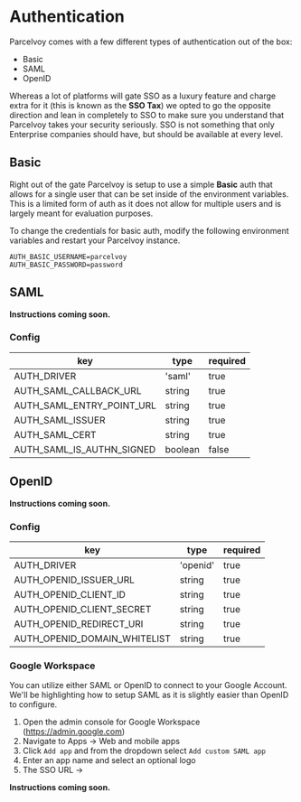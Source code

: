 # Authentication
Parcelvoy comes with a few different types of authentication out of the box:
- Basic
- SAML
- OpenID

Whereas a lot of platforms will gate SSO as a luxury feature and charge extra for it (this is known as the **SSO Tax**) we opted to go the opposite direction and lean in completely to SSO to make sure you understand that Parcelvoy takes your security seriously. SSO is not something that only Enterprise companies should have, but should be available at every level.

## Basic
Right out of the gate Parcelvoy is setup to use a simple **Basic** auth that allows for a single user that can be set inside of the environment variables. This is a limited form of auth as it does not allow for multiple users and is largely meant for evaluation purposes.

To change the credentials for basic auth, modify the following environment variables and restart your Parcelvoy instance.
```
AUTH_BASIC_USERNAME=parcelvoy
AUTH_BASIC_PASSWORD=password
```


## SAML
**Instructions coming soon.**

### Config
| key | type | required |
|--|--|--|
| AUTH_DRIVER | 'saml' | true |
| AUTH_SAML_CALLBACK_URL | string | true |
| AUTH_SAML_ENTRY_POINT_URL | string | true |
| AUTH_SAML_ISSUER | string | true |
| AUTH_SAML_CERT | string | true |
| AUTH_SAML_IS_AUTHN_SIGNED | boolean | false |

## OpenID
**Instructions coming soon.**

### Config
| key | type | required |
|--|--|--|
| AUTH_DRIVER | 'openid' | true |
| AUTH_OPENID_ISSUER_URL | string | true |
| AUTH_OPENID_CLIENT_ID | string | true |
| AUTH_OPENID_CLIENT_SECRET | string | true |
| AUTH_OPENID_REDIRECT_URI | string | true |
| AUTH_OPENID_DOMAIN_WHITELIST | string | true |

### Google Workspace
You can utilize either SAML or OpenID to connect to your Google Account. We'll be highlighting how to setup SAML as it is slightly easier than OpenID to configure.

1. Open the admin console for Google Workspace (https://admin.google.com)
2. Navigate to Apps -> Web and mobile apps
3. Click `Add app` and from the dropdown select `Add custom SAML app`
4. Enter an app name and select an optional logo
5. The SSO URL -> 

**Instructions coming soon.**
